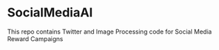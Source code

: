 # SocialMediaAI
This repo contains Twitter and Image Processing code for Social Media Reward Campaigns
